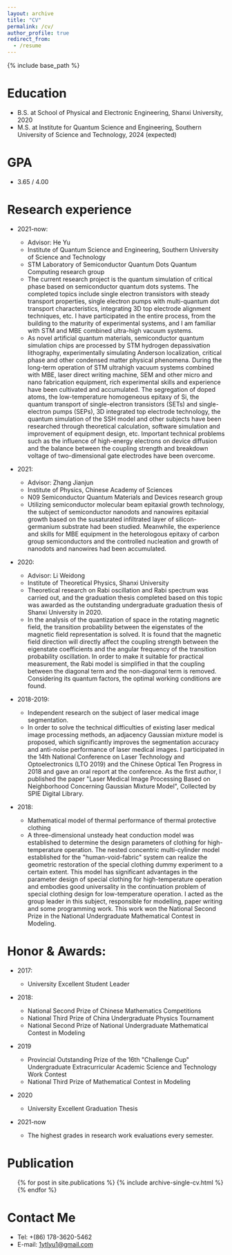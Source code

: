 ```yaml
---
layout: archive
title: "CV"
permalink: /cv/
author_profile: true
redirect_from:
  - /resume
---
```


{% include base_path %}

Education
======
* B.S. at School of Physical and Electronic Engineering, Shanxi University, 2020
* M.S. at Institute for Quantum Science and Engineering, Southern University of Science and Technology, 2024 (expected)

GPA
======
* 3.65 / 4.00

Research experience
======
* 2021-now: 
  * Advisor: He Yu
  * Institute of Quantum Science and Engineering, Southern University of Science and Technology
  * STM Laboratory of Semiconductor Quantum Dots Quantum Computing research group
  * The current research project is the quantum simulation of critical phase based on semiconductor quantum dots systems. The completed topics include single electron transistors with steady transport properties, single electron pumps with multi-quantum dot transport characteristics, integrating 3D top electrode alignment techniques, etc. I have participated in the entire process, from the building to the maturity of experimental systems, and I am familiar with STM and MBE combined ultra-high vacuum systems.
  * As novel artificial quantum materials, semiconductor quantum simulation chips are processed by STM hydrogen depassivation lithography, experimentally simulating Anderson localization, critical phase and other condensed matter physical phenomena. During the long-term operation of STM ultrahigh vacuum systems combined with MBE, laser direct writing machine, SEM and other micro and nano fabrication equipment, rich experimental skills and experience have been cultivated and accumulated. The segregation of doped atoms, the low-temperature homogeneous epitaxy of Si, the quantum transport of single-electron transistors (SETs) and single-electron pumps (SEPs), 3D integrated top electrode technology, the quantum simulation of the SSH model and other subjects have been researched through theoretical calculation, software simulation and improvement of equipment design, etc. Important technical problems such as the influence of high-energy electrons on device diffusion and the balance between the coupling strength and breakdown voltage of two-dimensional gate electrodes have been overcome.

* 2021: 
  * Advisor: Zhang Jianjun
  * Institute of Physics, Chinese Academy of Sciences
  * N09 Semiconductor Quantum Materials and Devices research group
  * Utilizing semiconductor molecular beam epitaxial growth technology, the subject of semiconductor nanodots and nanowires epitaxial growth based on the susaturated infiltrated layer of silicon-germanium substrate had been studied. Meanwhile, the experience and skills for MBE equipment in the heterologous epitaxy of carbon group semiconductors and the controlled nucleation and growth of nanodots and nanowires had been accumulated.

 
* 2020:
  * Advisor: Li Weidong
  * Institute of Theoretical Physics, Shanxi University
  * Theoretical research on Rabi oscillation and Rabi spectrum was carried out, and the graduation thesis completed based on this topic was awarded as the outstanding undergraduate graduation thesis of Shanxi University in 2020.
  * In the analysis of the quantization of space in the rotating magnetic field, the transition probability between the eigenstates of the magnetic field representation is solved. It is found that the magnetic field direction will directly affect the coupling strength between the eigenstate coefficients and the angular frequency of the transition probability oscillation. In order to make it suitable for practical measurement, the Rabi model is simplified in that the coupling between the diagonal term and the non-diagonal term is removed. Considering its quantum factors, the optimal working conditions are found. 

* 2018-2019:
  * Independent research on the subject of laser medical image segmentation.
  * In order to solve the technical difficulties of existing laser medical image processing methods, an adjacency Gaussian mixture model is proposed, which significantly improves the segmentation accuracy and anti-noise performance of laser medical images. I participated in the 14th National Conference on Laser Technology and Optoelectronics (LTO 2019) and the Chinese Optical Ten Progress in 2018 and gave an oral report at the conference. As the first author, I published the paper "Laser Medical Image Processing Based on Neighborhood Concerning Gaussian Mixture Model", Collected by SPIE Digital Library.


* 2018:
  * Mathematical model of thermal performance of thermal protective clothing
  * A three-dimensional unsteady heat conduction model was established to determine the design parameters of clothing for high-temperature operation. The nested concentric multi-cylinder model established for the "human-void-fabric" system can realize the geometric restoration of the special clothing dummy experiment to a certain extent. This model has significant advantages in the parameter design of special clothing for high-temperature operation and embodies good universality in the continuation problem of special clothing design for low-temperature operation. I acted as the group leader in this subject, responsible for modelling, paper writing and some programming work. This work won the National Second Prize in the National Undergraduate Mathematical Contest in Modeling.
  

Honor & Awards:
======
* 2017:
  * University Excellent Student Leader
   
* 2018:
  * National Second Prize of Chinese Mathematics Competitions 
  * National Third Prize of China Undergraduate Physics Tournament 
  * National Second Prize of National Undergraduate Mathematical Contest in Modeling
    
* 2019
  * Provincial Outstanding Prize of the 16th "Challenge Cup" Undergraduate Extracurricular Academic Science and Technology Work Contest
  * National Third Prize of Mathematical Contest in Modeling
    
* 2020
  * University Excellent Graduation Thesis
    
* 2021-now
  * The highest grades in research work evaluations every semester.
    
Publication
======
  <ul>{% for post in site.publications %}
    {% include archive-single-cv.html %}
  {% endfor %}</ul>
  
Contact Me
======
* Tel: +(86) 178-3620-5462 
* E-mail: 1ytlyu1@gmail.com

